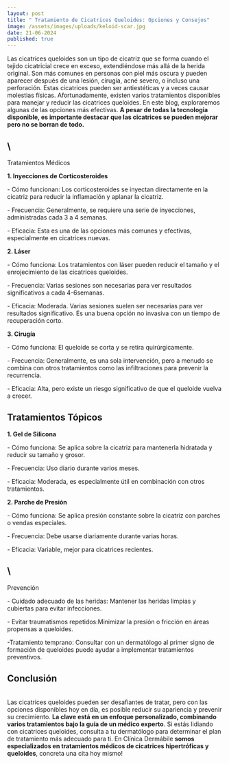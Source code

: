 ```yaml
---
layout: post
title: " Tratamiento de Cicatrices Queloides: Opciones y Consejos"
image: /assets/images/uploads/keloid-scar.jpg
date: 21-06-2024
published: true
---
```

Las cicatrices queloides son un tipo de cicatriz que se forma cuando el tejido cicatricial crece en exceso, extendiéndose más allá de la herida original. Son más comunes en personas con piel más oscura y pueden aparecer después de una lesión, cirugía, acné severo, o incluso una perforación. Estas cicatrices pueden ser antiestéticas y a veces causar molestias físicas. Afortunadamente, existen varios tratamientos disponibles para manejar y reducir las cicatrices queloides. En este blog, exploraremos algunas de las opciones más efectivas. **A pesar de todas la tecnologia disponible, es importante destacar que las cicatrices se pueden mejorar pero no se borran de todo.**

## \
Tratamientos Médicos

**1. Inyecciones de Corticosteroides**

\- Cómo funcionan: Los corticosteroides se inyectan directamente en la cicatriz para reducir la inflamación y aplanar la cicatriz.

\- Frecuencia: Generalmente, se requiere una serie de inyecciones, administradas cada 3 a 4 semanas.

\- Eficacia: Esta es una de las opciones más comunes y efectivas, especialmente en cicatrices nuevas.



**2. Láser**

\- Cómo funciona: Los tratamientos con láser pueden reducir el tamaño y el enrojecimiento de las cicatrices queloides.

\- Frecuencia: Varias sesiones son necesarias para ver resultados significativos a cada 4-6semanas.

\- Eficacia: Moderada. Varias sesiones suelen ser necesarias para ver resultados significativo. Es una buena opción no invasiva con un tiempo de recuperación corto.



**3. Cirugía**

\- Cómo funciona: El queloide se corta y se retira quirúrgicamente.

\- Frecuencia: Generalmente, es una sola intervención, pero a menudo se combina con otros tratamientos como las infiltraciones para prevenir la recurrencia.

\- Eficacia: Alta, pero existe un riesgo significativo de que el queloide vuelva a crecer.



## Tratamientos Tópicos 

**1. Gel de Silicona**

\- Cómo funciona: Se aplica sobre la cicatriz para mantenerla hidratada y reducir su tamaño y grosor.

\- Frecuencia: Uso diario durante varios meses.

\- Eficacia: Moderada, es especialmente útil en combinación con otros tratamientos.



**2. Parche de Presión**

\- Cómo funciona: Se aplica presión constante sobre la cicatriz con parches o vendas especiales.

\- Frecuencia: Debe usarse diariamente durante varias horas.

\- Eficacia: Variable, mejor para cicatrices recientes.

## \
Prevención

\- Cuidado adecuado de las heridas: Mantener las heridas limpias y cubiertas para evitar infecciones.

\- Evitar traumatismos repetidos:Minimizar la presión o fricción en áreas propensas a queloides.

\-Tratamiento temprano: Consultar con un dermatólogo al primer signo de formación de queloides puede ayudar a implementar tratamientos preventivos.



## Conclusión

\
Las cicatrices queloides pueden ser desafiantes de tratar, pero con las opciones disponibles hoy en día, es posible reducir su apariencia y prevenir su crecimiento. **La clave está en un enfoque personalizado, combinando varios tratamientos bajo la guía de un médico experto**. Si estás lidiando con cicatrices queloides, consulta a tu dermatólogo para determinar el plan de tratamiento más adecuado para ti. En Clínica Dermábile **somos especializados en tratamientos médicos de cicatrices hipertróficas y queloides**, concreta una cita hoy mismo!